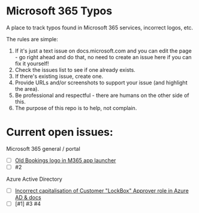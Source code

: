 # Microsoft 365 Typos
A place to track typos found in Microsoft 365 services, incorrect logos, etc.

The rules are simple:
1. If it's just a text issue on docs.microsoft.com and you can edit the page - go right ahead and do that, no need to create an issue here if you can fix it yourself!
2. Check the issues list to see if one already exists.
3. If there's existing issue, create one.
4. Provide URLs and/or screenshots to support your issue (and highlight the area).
5. Be professional and respectful - there are humans on the other side of this.
6. The purpose of this repo is to help, not complain.


Current open issues:
=====================

Microsoft 365 general / portal
- [ ] [Old Bookings logo in M365 app launcher](https://github.com/loryanstrant/M365typos/issues/2)
- [ ] #2

Azure Active Directory
- [ ] [Incorrect capitalisation of Customer "LockBox" Approver role in Azure AD & docs](https://github.com/loryanstrant/M365typos/issues/1)
- [ ] [#1]
#3
#4
